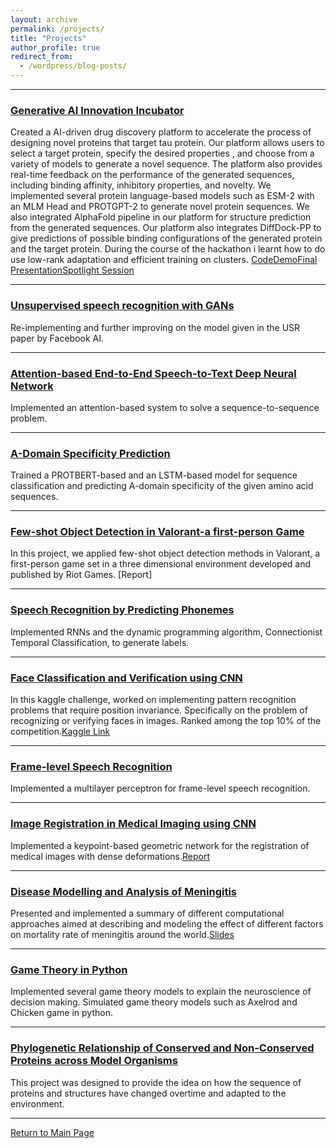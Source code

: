 ```yaml
---
layout: archive
permalink: /projects/
title: "Projects"
author_profile: true
redirect_from:
  - /wordpress/blog-posts/
---
```


------
### [Generative AI Innovation Incubator](https://genaihackathon2023.github.io/)
Created a AI-driven drug discovery platform to accelerate the process of designing novel proteins that target tau protein. Our platform allows users to select a target protein, specify the desired properties , and choose from a variety of models to generate a novel sequence. The platform also provides real-time feedback on the performance of the generated sequences, including binding affinity, inhibitory properties, and novelty. We implemented several protein language-based models such as ESM-2 with an MLM Head and PROTGPT-2 to generate novel protein sequences. We also integrated AlphaFold pipeline in our platform for structure prediction from the generated sequences. Our platform also integrates DiffDock-PP to give predictions of possible binding configurations of the generated protein and the target protein. During the course of the hackathon i learnt how to do use low-rank adaptation and efficient training on clusters. [Code](https://github.com/deskk/proteinarchitects)[Demo](https://clipchamp.com/watch/nschsVQ73P9)[Final Presentation](https://docs.google.com/presentation/d/1SZF_sHiSlgAyBjVo1vCuMbv0gwk9FFQvd91tXtiwHD8/edit?usp=sharing)[Spotlight Session](https://youtu.be/654AVnVMLSk)

------
### [Unsupervised speech recognition with GANs](https://github.com/adrita78/Unsupervised-Speech-Recognition-with-GANs)
Re-implementing and further improving on the model given in the USR paper by Facebook AI.

------

### [Attention-based End-to-End Speech-to-Text Deep Neural Network](https://github.com/adrita78/Speech-to-text-Deep-Neural-Network)
Implemented an attention-based system to solve a sequence-to-sequence problem.

------

### [A-Domain Specificity Prediction](https://github.com/adrita78/A-Domain-Specificity)
Trained a PROTBERT-based and an LSTM-based model for sequence classification and predicting A-domain
specificity of the given amino acid sequences.

------
### [Few-shot Object Detection in Valorant-a first-person Game](https://github.com/adrita78/fsod-valorant)
In this project, we applied few-shot object detection methods in Valorant, a first-person game set
in a three dimensional environment developed and published by Riot Games. [Report]

------
### [Speech Recognition by Predicting Phonemes](https://github.com/adrita78/Speeche-Recognition-by-Predicting-Phonemes)
Implemented RNNs and the dynamic programming algorithm, Connectionist Temporal Classification, to generate labels.

------
### [Face Classification and Verification using CNN](https://github.com/adrita78/Face-Classification-and-Verification-Using-CNN)
In this kaggle challenge, worked on implementing pattern recognition problems that require
position invariance. Specifically on the problem of recognizing or verifying faces in images.
Ranked among the top 10% of the competition.[Kaggle Link](https://www.kaggle.com/competitions/11-785-s23-hw2p2-classification-slackkaggle)

------

### [Frame-level Speech Recognition](https://github.com/adrita78/Frame-Level-Speech-Recognition)
Implemented a multilayer perceptron for frame-level speech recognition. 

------

### [Image Registration in Medical Imaging using CNN](https://github.com/adrita78/4264-Image-Based-Computational-Modelling-and-Analysis)
Implemented a keypoint-based geometric network for the registration of medical images with dense deformations.[Report](https://drive.google.com/file/d/117E3J5J2_55Rfj6UVVnD7IREMEeq6m6s/view)

------

### [Disease Modelling and Analysis of Meningitis](https://github.com/adrita78/Disease-Modelling-and-Analysis-of-Meningitis)
Presented and implemented a summary of different computational approaches aimed at describing and modeling the effect of different factors on mortality rate of meningitis around the
world.[Slides](https://docs.google.com/presentation/d/1YtQLfYZeEgAFzcVZtUECufzDrtFXN_qMf2x3PUgEyH4/edit#slide=id.g19ed4225715_0_88)

------

### [Game Theory in Python](https://github.com/adrita78/Game-Theory-in-Python)
Implemented several game theory models to explain the neuroscience of decision making. Simulated game theory models such as Axelrod and Chicken game in python.

------

### [Phylogenetic Relationship of Conserved and Non-Conserved Proteins across Model Organisms](https://github.com/adr780/Protein-E/blob/main/PED%20PROJECT.pdf)
This project was designed to provide the idea on how the sequence of proteins and structures
have changed overtime and adapted to the environment.

------

[Return to Main Page](https://adrita78.github.io)

